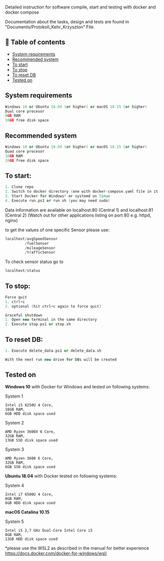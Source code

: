 Detailed instruction for software compile, start and testing with docker and docker compose

Documentation about the tasks, design and tests are found in "Documents/Protokoll_Kehr_Krzyszton" File.

## :rocket: Table of contents
* [System requirements](#system-requirements)
* [Recommended system](#recommended-system)
* [To start](#to-start)
* [To stop](#to-stop)
* [To reset DB](#to-reset-db)
* [Tested on](#tested-on)


## System requirements
```c++
Windows 10 or Ubuntu 18.04 (or higher) or macOS 10.15 (or higher)
Dual core procesor
8GB RAM
16GB free disk space
```


## Recommended system
```c++
Windows 10 or Ubuntu 18.04 (or higher) or macOS 10.15 (or higher)
Quad core procesor
16GB RAM
16GB free disk space

```

## To start: 
```c++
1. Clone repo
2. Switch to docker directory (one with docker-compose.yaml file in it)
3. Start Docker for Windows* or systemd on linux
4. Execute run.ps1 or run.sh (you may need sudo)
```

Data information are available on localhost:80 (Central 1) and localhost:81 (Central 2)
(Watch out for other applications listing on port 80 e.g. httpd, nginx)

to get the values of one specific Sensor please use:
```c++
localhost/avgSpeedSensor
         /fuelSensor
         /mileageSensor
         /trafficSensor
```

To check sensor status go to 
``` c++
localhost/status

```

## To stop:
```c++
Force quit
1. ctrl+c
2. optional (hit ctrl+c again to force quit)

Graceful shutdown
1. Open new terminal in the same directory
2. Execute stop.ps1 or stop.sh

```


## To reset DB:
```c++
1. Execute delete_data.ps1 or delete_data.sh

With the next run new drive for DBs will be created

```

## Tested on 
**Windows 10** with Docker for Windows and tested on following systems:

System 1
```
Intel i5 8250U 4 Core,
16GB RAM,
6GB HDD disk space used
```
System 2
```
AMD Ryzen 3600X 6 Core,
32GB RAM,
13GB SSD disk space used
```
System 3
```
AMD Ryzen 3600 6 Core,
32GB RAM,
6GB SSD disk space used
```
**Ubuntu 18.04** with Docker tested on following systems:

System 4
```
Intel i7 6500U 4 Core,
8GB RAM,
6GB HDD disk space used
```

****macOS Catalina 10.15****

System 5
```
Intel i5 2,7 GHz Dual-Core Intel Core i5
8GB RAM,
13GB HDD disk space used
```

*please use the WSL2 as described in the manual for better experience
https://docs.docker.com/docker-for-windows/wsl/